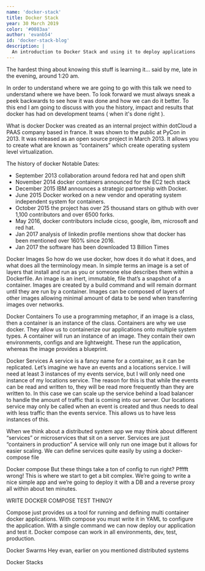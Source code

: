 ```yaml
---
name: 'docker-stack'
title: Docker Stack
year: 30 March 2019
color: '#0083aa'
author: 'evanb54'
id: 'docker-stack-blog'
description: |
  An introduction to Docker Stack and using it to deploy applications
---
```


The hardest thing about knowing this stuff is learning it… said by me, late in the evening, around 1:20 am.

In order to understand where we are going to go with this talk we need to understand where we have been. To look forward we must always sneak a peek backwards to see how it was done and how we can do it better. To this end I am going to discuss with you the history, impact and results that docker has had on development teams ( when it's done right ). 

What is docker
Docker was created as an internal project within dotCloud a PAAS company based in france. It was shown to the public at PyCon in 2013. It was released as an open source project in March 2013. It allows you to create what are known as “containers” which create operating system level virtualization. 

The history of docker
Notable Dates:
- September 2013 collaboration around fedora red hat and open shift
- November 2014 docker containers announced for the EC2 tech stack
- December 2015 IBM announces a strategic partnership with Docker.
- June 2015 Docker worked on a new vendor and operating system independent system for containers.
- October 2015 the project has over 25 thousand stars on github with over 1,100 contributors and over 6500 forks.
- May 2016, docker contributors include cicso, google, ibm, microsoft and red hat.
- Jan 2017 analysis of linkedin profile mentions show that docker has been mentioned over 160% since 2016. 
- Jan 2017 the software has been downloaded 13 Billion Times

Docker Images
So how do we use docker, how does it do what it does, and what does all the terminology mean. In simple terms an image is a set of layers that install and run as you or someone else describes them within a Dockerfile. An image is an inert, immutable, file that’s a snapshot of a container. Images are created by a build command and will remain dormant until they are run by a container. Images can be composed of layers of other images allowing minimal amount of data to be send when transferring images over networks. 

Docker Containers
To use a programming metaphor, if an image is a class, then a container is an instance of the class. Containers are why we use docker. They allow us to containerize our applications onto multiple system types. A container will run an instance of an image. They contain their own environments, configs and are lightweight. These run the application, whereas the image provides a blueprint. 

Docker Services
A service is a fancy name for a container, as it can be replicated. Let’s imagine we have an events and a locations service. I will need at least 3 instances of my events service, but I will only need one instance of my locations service. The reason for this is that while the events can be read and written to, they will be read more frequently than they are written to. In this case we can scale up the service behind a load balancer to handle the amount of traffic that is coming into our server. Our locations service may only be called when an event is created and thus needs to deal with less traffic than the events service. This allows us to have less instances of this. 

When we think about a distributed system app we may think about different “services” or microservices that sit on a server. Services are just “containers in production” A service will only run one image but it allows for easier scaling. We can define services quite easily by using a docker-compose file



Docker compose
But these things take a ton of config to run right? Pfffft wrong! This is where we start to get a bit complex. We’re going to write a nice simple app and we’re going to deploy it with a DB and a reverse proxy all within about ten minutes. 

WRITE DOCKER COMPOSE TEST THINGY

Compose just provides us a tool for running and defining multi container docker applications. With compose you must write it in YAML to configure the application. With a single command we can now deploy our application and test it. Docker compose can work in all environments, dev, test, production. 

Docker Swarms
Hey evan, earlier on you mentioned distributed systems

Docker Stacks


